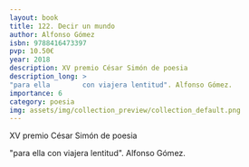 ```yaml
---
layout: book
title: 122. Decir un mundo
author: Alfonso Gómez
isbn: 9788416473397
pvp: 10.50€
year: 2018
description: XV premio César Simón de poesia
description_long: >
"para ella        con viajera lentitud". Alfonso Gómez.
importance: 6
category: poesia
img: assets/img/collection_preview/collection_default.png
---
```


XV premio César Simón de poesia

>
"para ella        con viajera lentitud". Alfonso Gómez.
